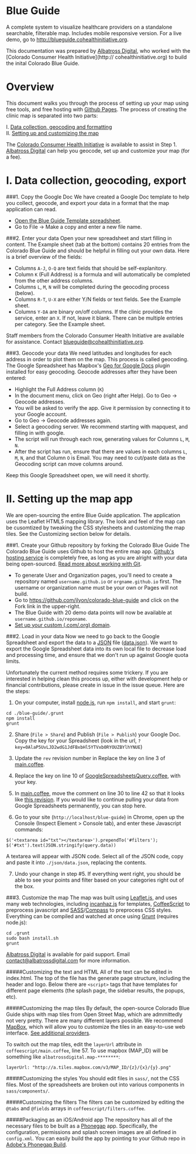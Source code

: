 Blue Guide
==========

A complete system to visualize healthcare providers on a standalone searchable, filterable map. Includes mobile responsive version. For a live demo, go to http://blueguide.cohealthinitiative.org.

This documentation was prepared by [Albatross Digital](http://albatrossdigital.com), who worked with the [Colorado Consumer Health Initiative](http:// cohealthinitiative.org) to build the inital Colorado Blue Guide.

Overview
========

This document walks you through the process of setting up your map using free tools, and free hosting with [Github Pages](http://pages.github.com/). The process of creating the clinic map is separated into two parts:

I. [Data collection, geocoding and formatting](#i-data-collection-geocoding-export) <br/>
II. [Setting up and customizing the map](#ii-setting-up-the-map-app)

The [Colorado Consumer Health Initiative](http://cohealthinitiative.org) is available to assist in Step 1. [Albatross Digital](http://albatrossdigital.com) can help you geocode, set up and customize your map (for a fee).

I. Data collection, geocoding, export
=====================================

###1. Copy the Google Doc
We have created a Google Doc template to help you collect, geocode, and export your data in a format that the map application can read.
* [Open the Blue Guide Template spreadsheet](https://docs.google.com/spreadsheet/ccc?key=0Alw0s_pQVmyXdDFUbEtjaVBUYU5TRVgtX1dVNGdNb2c&usp=sharing).
* Go to File -> Make a copy and enter a new file name.

###2. Enter your data
Open your new spreadsheet and start filling in content.  The Example sheet (tab at the bottom) contains 20 entries from the Colorado Blue Guide and should be helpful in filling out your own data. Here is a brief overview of the fields:
* Columns `A-J`, `O-Q` are text fields that should be self-explanitory.
* Column `K` (Full Address) is a formula and will automatically be completed from the other address columns.
* Columns `L`, `M`, `N` will be completed during the geocoding process (below).
* Columns `R-T`, `U-X` are either Y/N fields or text fields.  See the Example sheet.
* Columns `Y-DA` are binary on/off columns.  If the clinic provides the service, enter an `X`. If not, leave it blank.  There can be multiple entries per category. See the Example sheet.

Staff members from the Colorado Consumer Health Initiative are available for assistance. Contact blueguide@cohealthinitiative.org.

###3. Geocode your data
We need latitudes and longitudes for each address in order to plot them on the map. This process is called geocoding. The Google Spreadsheet has Mapbox's [Geo for Google Docs](https://github.com/mapbox/geo-googledocs) plugin installed for easy geocoding. Geocode addresses after they have been entered:
* Highlight the Full Address column (`K`)
* In the document menu, click on Geo (right after Help). Go to Geo -> Geocode addresses.
* You will be asked to verify the app.  Give it permission by connecting it to your Google account.
* Go to Geo -> Geocode addresses again.
* Select a geocoding server. We recommend starting with mapquest, and filling in with google.
* The script will run through each row, generating values for Columns `L`, `M`, `N`.
* After the script has run, ensure that there are values in each columns `L`, `M`, `N`, and that Column `O` is Email. You may need to cut/paste data as the Geocoding script can move columns around.

Keep this Google Spreadsheet open, we will need it shortly.


II. Setting up the map app
==========================

We are open-sourcing the entire Blue Guide application.  The application uses the Leaflet HTML5 mapping library.  The look and feel of the map can be cusomtized by tweaking the CSS stylesheets and customizing the map tiles.  See the Customizing section below for details.

###1. Create your Github repository by forking the Colorado Blue Guide
The Colorado Blue Guide uses Github to host the entire map app.  [Github's hosting service](http://pages.github.com/) is completely free, as long as you are alright with your data being open-sourced.  [Read more about working with Git](https://help.github.com/articles/set-up-git).
* To generate User and Organization pages, you'll need to create a repository named `username.github.io` or `orgname.github.io` first. The username or organization name must be your own or Pages will not build. 
* Go to https://github.com/jlyon/colorado-blue-guide and click on the Fork link in the upper-right.
* The Blue Guide with 20 demo data points will now be available at `username.github.io/reponame`.
* [Set up your custom (.com/.org) domain](https://help.github.com/articles/setting-up-a-custom-domain-with-pages).

###2. Load in your data
Now we need to go back to the Google Spreadsheet and export the data to a [JSON](http://en.wikipedia.org/wiki/JSON) file 
([data.json](https://github.com/jlyon/blue-guide/blob/gh-pages/json/data.json)).
We want to export the Google Spreadsheet data into its own local file to decrease load and processing time, and ensure that we don't run up against Google quota limits.

Unfortunately the current method requires some trickery.  If you are interested in helping clean this process up, either with development help or financial contributions, please create in issue in the issue queue.  Here are the steps:
1) On your computer, install [node.js](http://nodejs.org/), run `npm install`, and start `grunt`:
```
cd ./blue-guide/.grunt
npm install
grunt
```

2) Share (`File > Share`) and Publish (`File > Publish`) your Google Doc. Copy the key for your Spreadsheet (look in the url, `?key=0AlaP5UvLJD2wdG1JdFBxbHl5YTVxb0RYOUZBYlhYNUE`)

3) Update the `rev` revision number in Replace the key on line 3 of [main.coffee](https://github.com/jlyon/blue-guide/blob/gh-pages/coffeescript/main.coffee).

4) Replace the key on line 10 of [GoogleSpreadsheetsQuery.coffee](https://github.com/jlyon/blue-guide/blob/gh-pages/coffeescript/GoogleSpreadsheetsQuery.coffee), with your key.

5) In [main.coffee](https://github.com/jlyon/blue-guide/blob/gh-pages/coffeescript/main.coffee), move the comment on line 30 to line 42 so that it looks like [this revision](https://github.com/jlyon/blue-guide/commit/ea57e9f1ff6ae8d1f82eca12b6dbd52343c8b2d4). If you would like to continue pulling your data from Google Spreadsheets permanently, you can stop here.

6) Go to your site (`http://localhost/blue-guide`) in Chrome, open up the Console (Inspect Element > Console tab), and enter these Javascript commands:
```
$('<textarea id="txt"></textarea>').prependTo('#filters');
$('#txt').text(JSON.stringify(query.data))
```
A textarea will appear with JSON code.  Select all of the JSON code, copy and paste it into `./json/data.json`, replacing the contents.

7) Undo your change in step #5. If everything went right, you should be able to see your points and filter based on your categories right out of the box.

###3. Customize the map
The map was built using [Leaflet.js](http://leafletjs.com/), and uses many web technologies, including [incanhaz.js](http://icanhazjs.com/) for templates, [CoffeeScript](http://coffeescript.org/) to preprocess javascript and [SASS](http://sass-lang.com/)/[Compass](http://compass-style.org/) to preprocess CSS styles.  Everything can be compiled and watched at once using [Grunt](http://gruntjs.com/) (requires node.js):
```
cd .grunt
sudo bash install.sh
grunt
```

[Albatross Digital](http://albatrossdigital.com) is available for paid support. Email contact@albatrossdigital.com for more information.

#####Customizing the text and HTML
All of the text can be edited in index.html. The top of the file has the generate page structure, including the header and logo. Below there are `<script>` tags that have templates for different page elements (the splash page, the sidebar results, the popups, etc).

#####Customizing the map tiles
By default, the open-source Colorado Blue Guide ships with map tiles from Open Street Map, which are admmittedly not very pretty.  There are many different layers possible.  We recommend [MapBox](http://mapbox.com), which will allow you to customize the tiles in an easy-to-use web interface. [See additional providers](https://github.com/leaflet-extras/leaflet-providers).

To switch out the map tiles, edit the `layerUrl` attribute in `coffeescript/main.coffee`, line 57.  To use mapbox (MAP_ID) will be something like `albatrossdigital.map-********`:
```
layerUrl: "http://a.tiles.mapbox.com/v3/MAP_ID/{z}/{x}/{y}.png"
```
#####Customizing the styles
You should edit files in `sass/`, not the CSS files. Most of the spreadsheets are broken out into various components in `sass/components/`.

#####Customizing the filters
The filters can be customized by editing the `@tabs` and `@fields` arrays in `coffeescript/filters.coffee`.

#####Packaging as an iOS/Android app
The repository has all of the necessary files to be built as a [Phonegap](http://phonegap.com/) app. Specifically, the configuration, permissions and splash screen images are all defined in `config.xml`. You can easily build the app by pointing to your Github repo in [Adobe's Phonegap Build](http://build.phonegap.com/).



